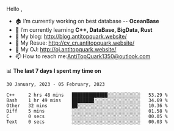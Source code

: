
Hello , 

- 🏠 I’m currently working on best database -- **OceanBase**
- 🌱 I’m currently learning **C++, DataBase, BigData, Rust**
- 🔭 My blog:   http://blog.antitopquark.website/ 
- 👦 My Resue:  http://cv_cn.antitopquark.website/
- 🚉 My OJ:     http://oj.antitopquark.website/
- 📫 How to reach me:AntiTopQuark1350@outlook.com


📊 **The last 7 days I spent my time on** 

<!--START_SECTION:waka-->
```text
30 January, 2023 - 05 February, 2023

C++     2 hrs 48 mins   █████████████░░░░░░░░░░░░   53.29 % 
Bash    1 hr 49 mins    ████████░░░░░░░░░░░░░░░░░   34.69 % 
Other   32 mins         ██░░░░░░░░░░░░░░░░░░░░░░░   10.36 % 
Diff    5 mins          ░░░░░░░░░░░░░░░░░░░░░░░░░   01.58 % 
C       0 secs          ░░░░░░░░░░░░░░░░░░░░░░░░░   00.05 % 
Text    0 secs          ░░░░░░░░░░░░░░░░░░░░░░░░░   00.03 %
```
<!--END_SECTION:waka-->


